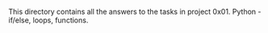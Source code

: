 This directory contains all the answers to the tasks in project 0x01. Python - if/else, loops, functions.
